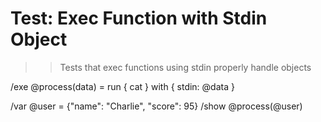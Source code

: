 # Test: Exec Function with Stdin Object

>> Tests that exec functions using stdin properly handle objects

/exe @process(data) = run { cat } with { stdin: @data }

/var @user = {"name": "Charlie", "score": 95}
/show @process(@user)
